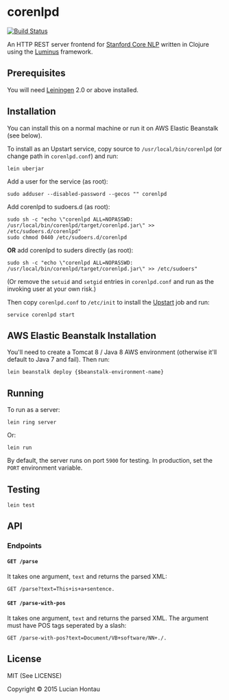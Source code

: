 # corenlpd

[![Build Status](https://travis-ci.org/lucian303/corenlpd.svg?branch=master)](https://travis-ci.org/lucian303/corenlpd)

An HTTP REST server frontend for [Stanford Core NLP](http://nlp.stanford.edu/software/corenlp.shtml) written in Clojure using the [Luminus](http://www.luminusweb.net/) framework.

## Prerequisites

You will need [Leiningen](http://leiningen.org/) 2.0 or above installed.

## Installation

You can install this on a normal machine or run it on AWS Elastic Beanstalk (see below).

To install as an Upstart service, copy source to ```/usr/local/bin/corenlpd``` (or change path in ```corenlpd.conf```) and run:

	lein uberjar

Add a user for the service (as root):

	sudo adduser --disabled-password --gecos "" corenlpd

Add corenlpd to sudoers.d (as root):

	sudo sh -c "echo \"corenlpd ALL=NOPASSWD: /usr/local/bin/corenlpd/target/corenlpd.jar\" >> /etc/sudoers.d/corenlpd"
	sudo chmod 0440 /etc/sudoers.d/corenlpd

**OR** add corenlpd to suders directly (as root):

	sudo sh -c "echo \"corenlpd ALL=NOPASSWD: /usr/local/bin/corenlpd/target/corenlpd.jar\" >> /etc/sudoers"

(Or remove the ```setuid``` and ```setgid``` entries in ```corenlpd.conf``` and run as the invoking user at your own risk.)

Then copy ```corenlpd.conf``` to ```/etc/init``` to install the [Upstart](http://upstart.ubuntu.com/) job and run:

	service corenlpd start

## AWS Elastic Beanstalk Installation

You'll need to create a Tomcat 8 / Java 8 AWS environment (otherwise it'll default to Java 7 and fail). Then run:

	lein beanstalk deploy {$beanstalk-environment-name}

## Running

To run as a server:

    lein ring server

Or:

	lein run

By default, the server runs on port ```5900``` for testing. In production, set the `PORT` environment variable.

## Testing

	lein test

## API

### Endpoints

#### `GET /parse`

It takes one argument, ```text``` and returns the parsed XML:

	GET /parse?text=This+is+a+sentence.

#### `GET /parse-with-pos`

It takes one argument, ```text``` and returns the parsed XML. The argument must have POS tags seperated by a slash:

	GET /parse-with-pos?text=Document/VB+software/NN+./.


## License

MIT (See LICENSE)

Copyright © 2015 Lucian Hontau
